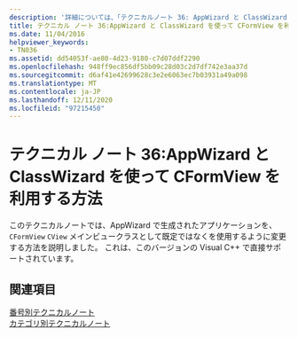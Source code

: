 ```yaml
---
description: '詳細については、「テクニカルノート 36: AppWizard と ClassWizard での CFormView の使用」を参照してください。'
title: テクニカル ノート 36:AppWizard と ClassWizard を使って CFormView を利用する方法
ms.date: 11/04/2016
helpviewer_keywords:
- TN036
ms.assetid: dd54053f-ae80-4d23-9180-c7d07ddf2290
ms.openlocfilehash: 948ff9ec856df5bb09c28d03c2d7df742e3aa37d
ms.sourcegitcommit: d6af41e42699628c3e2e6063ec7b03931a49a098
ms.translationtype: MT
ms.contentlocale: ja-JP
ms.lasthandoff: 12/11/2020
ms.locfileid: "97215450"
---
```

# <a name="tn036-using-cformview-with-appwizard-and-classwizard"></a>テクニカル ノート 36:AppWizard と ClassWizard を使って CFormView を利用する方法

このテクニカルノートでは、AppWizard で生成されたアプリケーションを、 `CFormView` `CView` メインビュークラスとして既定ではなくを使用するように変更する方法を説明しました。 これは、このバージョンの Visual C++ で直接サポートされています。

## <a name="see-also"></a>関連項目

[番号別テクニカルノート](../mfc/technical-notes-by-number.md)<br/>
[カテゴリ別テクニカルノート](../mfc/technical-notes-by-category.md)
